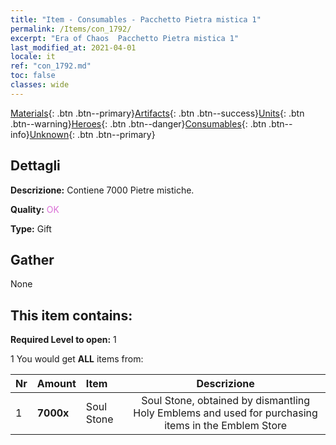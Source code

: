 ```yaml
---
title: "Item - Consumables - Pacchetto Pietra mistica 1"
permalink: /Items/con_1792/
excerpt: "Era of Chaos  Pacchetto Pietra mistica 1"
last_modified_at: 2021-04-01
locale: it
ref: "con_1792.md"
toc: false
classes: wide
---
```

 [Materials](/it/Items/){: .btn .btn--primary}[Artifacts](/it/Items/Artifacts/){: .btn .btn--success}[Units](/it/Items/Units/){: .btn .btn--warning}[Heroes](/it/Items/Heroes/){: .btn .btn--danger}[Consumables](/it/Items/Consumables/){: .btn .btn--info}[Unknown](/it/Items/Unknown/){: .btn .btn--primary}

## Dettagli
 **Descrizione:** Contiene 7000 Pietre mistiche.

 **Quality:** <span style="color: #DA70D6">OK</span>

 **Type:** Gift

## Gather

  None

## This item contains:

 **Required Level to open:** 1

 1 You would get **ALL** items  from:

  | Nr | Amount |     Item    | Descrizione |
  |:---|:-------|:------------|:-----------:|
  | 1 |  **7000x** | Soul Stone  | Soul Stone, obtained by dismantling Holy Emblems and used for purchasing items in the Emblem Store  | 
